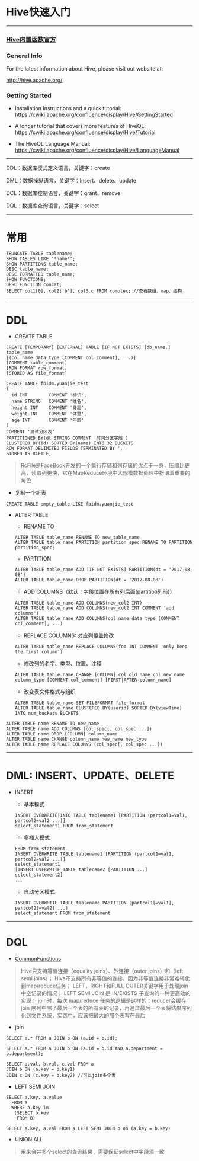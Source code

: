 # Hive快速入门
---
### [Hive内置函数官方][2]
### General Info

For the latest information about Hive, please visit out website at:

http://hive.apache.org/

### Getting Started

- Installation Instructions and a quick tutorial: https://cwiki.apache.org/confluence/display/Hive/GettingStarted

- A longer tutorial that covers more features of HiveQL: https://cwiki.apache.org/confluence/display/Hive/Tutorial

- The HiveQL Language Manual: https://cwiki.apache.org/confluence/display/Hive/LanguageManual

---

DDL：数据库模式定义语言，关键字：create

DML：数据操纵语言，关键字：Insert、delete、update

DCL：数据库控制语言，关键字：grant、remove

DQL：数据库查询语言，关键字：select

---

# 常用
```
TRUNCATE TABLE tablename;
SHOW TABLES LIKE '*name*';
SHOW PARTITIONS table_name;
DESC table_name;
DESC FORMATTED table_name;
SHOW FUNCTIONS;
DESC FUNCTION concat;
SELECT col1[0], col2['b'], col3.c FROM complex; //查看数组、map、结构
```
---

# DDL   
- CREATE TABLE
```
CREATE [TEMPORARY] [EXTERNAL] TABLE [IF NOT EXISTS] [db_name.] table_name
[(col_name data_type [COMMENT col_comment], ...)]
[COMMENT table_comment]
[ROW FORMAT row_format]
[STORED AS file_format]
```
```
CREATE TABLE fbidm.yuanjie_test
(  
  id INT  		COMMENT '标识',  
  name STRING  	COMMENT '姓名',
  height INT 	COMMENT '身高',
  weight INT 	COMMENT '体重',
  age INT 		COMMENT '年龄'
)  
COMMENT '测试分区表'  
PARTITIONED BY(dt STRING COMMENT '时间分区字段')
CLUSTERED BY(id) SORTED BY(name) INTO 32 BUCKETS
ROW FORMAT DELIMITED FIELDS TERMINATED BY ','
STORED AS RCFILE;
```
> RcFile是FaceBook开发的一个集行存储和列存储的优点于一身，压缩比更高，读取列更快，它在MapReduce环境中大规模数据处理中扮演着重要的角色

- 复制一个新表
```
CREATE TABLE empty_table LIKE fbidm.yuanjie_test
```

- ALTER TABLE
    - RENAME TO
    ```
    ALTER TABLE table_name RENAME TO new_table_name
    ALTER TABLE table_name PARTITION partition_spec RENAME TO PARTITION partition_spec;
    ```
    
    - PARTITION
    ```
    ALTER TABLE table_name ADD [IF NOT EXISTS] PARTITION(dt = '2017-08-08')
    ALTER TABLE table_name DROP PARTITION(dt = '2017-08-08')
    ```
    - ADD COLUMNS（默认：字段位置在所有列后面(partition列前)）
    ```
    ALTER TABLE table_name ADD COLUMNS(new_col2 INT)
    ALTER TABLE table_name ADD COLUMNS(new_col2 INT COMMENT 'add columns')
    ALTER TABLE table_name ADD COLUMNS(col_name data_type [COMMENT col_comment], ...)
    ```
    - REPLACE COLUMNS: 对应列覆盖修改
    ```
    ALTER TABLE table_name REPLACE COLUMNS(foo INT COMMENT 'only keep the first column')
    ```
    
    - 修改列的名字、类型、位置、注释
    ```
    ALTER TABLE table_name CHANGE [COLUMN] col_old_name col_new_name column_type [COMMENT col_comment] [FIRST|AFTER column_name]
    ```
    
    - 改变表文件格式与组织
    ```
    ALTER TABLE table_name SET FILEFORMAT file_format
    ALTER TABLE table_name CLUSTERED BY(userid) SORTED BY(viewTime) INTO num_buckets BUCKETS
    ```

```
ALTER TABLE name RENAME TO new_name
ALTER TABLE name ADD COLUMNS (col_spec[, col_spec ...])
ALTER TABLE name DROP [COLUMN] column_name
ALTER TABLE name CHANGE column_name new_name new_type
ALTER TABLE name REPLACE COLUMNS (col_spec[, col_spec ...])
```
---

# DML: INSERT、UPDATE、DELETE
- INSERT
    - 基本模式
    ```
    INSERT OVERWRITE|INTO TABLE tablename1 [PARTITION (partcol1=val1, partcol2=val2 ...)]
    select_statement1 FROM from_statement
    ```
    
    - 多插入模式
    ```
    FROM from_statement
    INSERT OVERWRITE TABLE tablename1 [PARTITION (partcol1=val1, partcol2=val2 ...)]
    select_statement1
    [INSERT OVERWRITE TABLE tablename2 [PARTITION ...] 
    select_statement2] 
    ...
    ```
    
    - 自动分区模式
    ```
    INSERT OVERWRITE TABLE tablename PARTITION (partcol1[=val1],       partcol2[=val2] ...)
    select_statement FROM from_statement
    ```
    
---

# DQL
- [CommonFunctions][1]
> Hive只支持等值连接（equality joins）、外连接（outer joins）和（left semi joins）；
Hive不支持所有非等值的连接，因为非等值连接非常难转化到map/reduce任务；
LEFT，RIGHT和FULL OUTER关键字用于处理join中空记录的情况；
LEFT SEMI JOIN 是 IN/EXISTS 子查询的一种更高效的实现；
join时，每次 map/reduce 任务的逻辑是这样的：reducer会缓存join 序列中除了最后一个表的所有表的记录，再通过最后一个表将结果序列化到文件系统，实践中，应该把最大的那个表写在最后

- join
```
SELECT a.* FROM a JOIN b ON (a.id = b.id);

SELECT a.* FROM a JOIN b ON (a.id = b.id AND a.department = b.department);

SELECT a.val, b.val, c.val FROM a 
JOIN b ON (a.key = b.key1) 
JOIN c ON (c.key = b.key2) //可以join多个表
```
- LEFT SEMI JOIN
```
SELECT a.key, a.value 
  FROM a 
  WHERE a.key in 
   (SELECT b.key 
    FROM B)

SELECT a.key, a.val FROM a LEFT SEMI JOIN b on (a.key = b.key)
```

- UNION ALL
> 用来合并多个select的查询结果，需要保证select中字段须一致


  [1]: http://www.aboutyun.com/thread-7316-1-1.html
  [2]: https://cwiki.apache.org/confluence/display/Hive/LanguageManual+UDF
